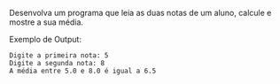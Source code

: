 Desenvolva um programa que leia as duas notas de um aluno, calcule e mostre a sua média.

Exemplo de Output:
~~~
Digite a primeira nota: 5
Digite a segunda nota: 8
A média entre 5.0 e 8.0 é igual a 6.5
~~~